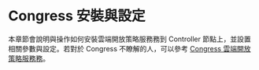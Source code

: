 # Congress 安裝與設定
本章節會說明與操作如何安裝雲端開放策略服務務到 Controller 節點上，並設置相關參數與設定。若對於 Congress 不瞭解的人，可以參考 [Congress 雲端開放策略服務務]()。
